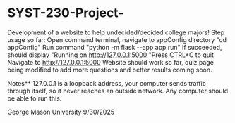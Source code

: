 # SYST-230-Project-
Development of a website to help undecided/decided college majors!
Step usage so far:
Open command terminal, navigate to appConfig directory
    "cd appConfig"
Run command
    "python -m flask --app app run"
If succeeded, should display
    "Running on http://127.0.0.1:5000
    "Press CTRL+C to quit
Navigate to http://127.0.0.1:5000
Website should work so far, quiz page being modified to add more questions and better results coming soon. 

Notes**
127.0.0.1 is a loopback address, your computer sends traffic through itself, so it never reaches an outside network. Any computer should be able to run this. 

George Mason University 
9/30/2025
